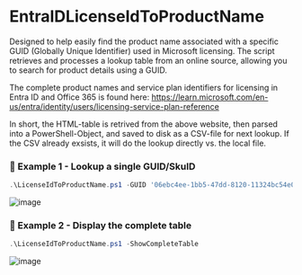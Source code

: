 # EntraIDLicenseIdToProductName
Designed to help easily find the product name associated with a specific GUID (Globally Unique Identifier) used in Microsoft licensing.
The script retrieves and processes a lookup table from an online source, allowing you to search for product details using a GUID. 

The complete product names and service plan identifiers for licensing in Entra ID and Office 365 is found here:
https://learn.microsoft.com/en-us/entra/identity/users/licensing-service-plan-reference

In short, the HTML-table is retrived from the above website, then parsed into a PowerShell-Object, and saved to disk as a CSV-file for next lookup.
If the CSV already exsists, it will do the lookup directly vs. the local file.

### 🔵 Example 1 - Lookup a single GUID/SkuID
```PowerShell
.\LicenseIdToProductName.ps1 -GUID '06ebc4ee-1bb5-47dd-8120-11324bc54e06'
```

![image](https://github.com/user-attachments/assets/aa5a6c06-06d2-4e36-b621-c6f692758b3a)


### 🔵 Example 2 - Display the complete table
```PowerShell
.\LicenseIdToProductName.ps1 -ShowCompleteTable
```

![image](https://github.com/user-attachments/assets/c4666dc2-4e98-40fd-8e56-da55f47252af)
